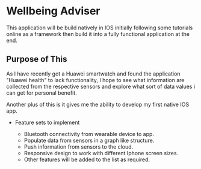 # Wellbeing Adviser


This application will be build natively in IOS initially following some tutorials online as a framework then build it into a fully functional application at the end.


## Purpose of This

As I have recently got a Huawei smartwatch and found the application "Huawei health" to lack functionality, I hope to see what information are collected from the respective sensors and explore what sort of data values i can get for personal benefit.

Another plus of this is it gives me the ability to develop my first native IOS app.

* Feature sets to implement

  * Bluetooth connectivity from wearable device to app.
  * Populate data from sensors in a graph like structure.
  * Push information from sensors to the cloud.
  * Responsive design to work with different Iphone screen sizes.
  * Other features will be added to the list as required.

